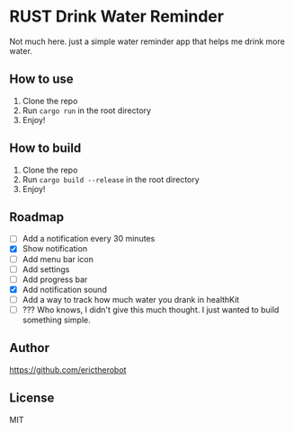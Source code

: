 # RUST Drink Water Reminder

Not much here. just a simple water reminder app that helps me drink more water.

## How to use

1. Clone the repo
2. Run `cargo run` in the root directory
3. Enjoy!

## How to build

1. Clone the repo
2. Run `cargo build --release` in the root directory
3. Enjoy!

## Roadmap

-   [ ] Add a notification every 30 minutes
-   [x] Show notification
-   [ ] Add menu bar icon
-   [ ] Add settings
-   [ ] Add progress bar
-   [x] Add notification sound
-   [ ] Add a way to track how much water you drank in healthKit
-   [ ] ??? Who knows, I didn't give this much thought. I just wanted to build something simple.

## Author

https://github.com/erictherobot

## License

MIT
